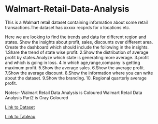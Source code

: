 # Walmart-Retail-Data-Analysis

This is a Walmart retail dataset containing information about some retail transactions.The dataset has xxxxx recprds for x locations etc.

Here we are looking to find the trends and data for different region and states. Show the insights about profit, sales, discounts over different area. 
Create the dashboard which should include the following in the insights.
1.Share the trend of state wise profit.
2.Show the distribution of average profit by states.Analyze which state is generating more average.
3.profit and which is going in loss.
4.In which age,range,company is getting maximum profit.
5.Show the average sales.
6.Show the average profit.
7.Show the average discount.
8.Show the information where you can write about the dataset.
9.Show the branding.
10. Regional quarterly average profit.

Notes:-
Walmart Retail Data Analysis is Coloured
Walmart Retail Data Analysis Part2 is Gray Coloured

[Link to Dataset](https://drive.google.com/file/d/1AmpTGttdPZa_bxSdXodFsTIaHsOSP62h/view)

[Link to Tableau](https://public.tableau.com/app/profile/sajal.jain4190/viz/WalmartRentalDataAnalysis/Dashboard1)



